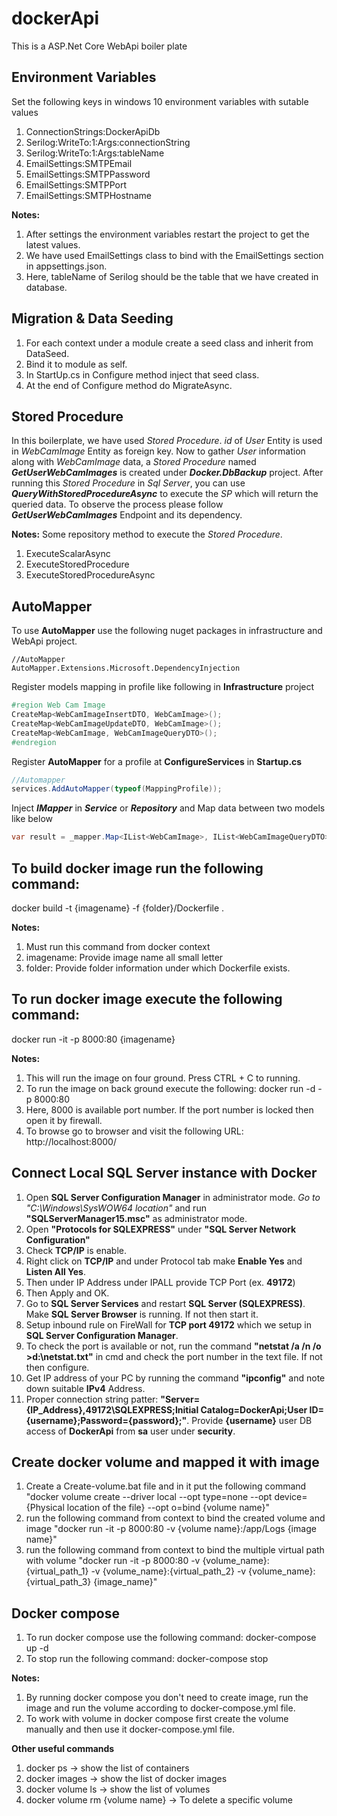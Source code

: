 # dockerApi
This is a ASP.Net Core WebApi boiler plate

## Environment Variables
Set the following keys in windows 10 environment variables with sutable values

1. ConnectionStrings:DockerApiDb
2. Serilog:WriteTo:1:Args:connectionString
3. Serilog:WriteTo:1:Args:tableName
4. EmailSettings:SMTPEmail
5. EmailSettings:SMTPPassword
6. EmailSettings:SMTPPort
7. EmailSettings:SMTPHostname

**Notes:**
1. After settings the environment variables restart the project to get the latest values.
2. We have used EmailSettings class to bind with the EmailSettings section in appsettings.json.
3. Here, tableName of Serilog should be the table that we have created in database.

## Migration & Data Seeding
1. For each context under a module create a seed class and inherit from DataSeed.
2. Bind it to module as self.
3. In StartUp.cs in Configure method inject that seed class.
4. At the end of Configure method do MigrateAsync.

## Stored Procedure
In this boilerplate, we have used *_Stored Procedure_*. *_id_* of *_User_* Entity is used in *_WebCamImage_* Entity as foreign key. Now to gather *_User_* information along with *_WebCamImage_* data, a *_Stored Procedure_* named **_GetUserWebCamImages_** is created under **_Docker.DbBackup_** project. After running this *_Stored Procedure_* in *_Sql Server_*, you can use **_QueryWithStoredProcedureAsync_** to execute the *_SP_* which will return the queried data. To observe the process please follow **_GetUserWebCamImages_** Endpoint and its dependency.

**Notes:** Some repository method to execute the *_Stored Procedure_*.
1. ExecuteScalarAsync
2. ExecuteStoredProcedure
3. ExecuteStoredProcedureAsync

## AutoMapper
To use **AutoMapper** use the following nuget packages in infrastructure and WebApi
project.
```
//AutoMapper
AutoMapper.Extensions.Microsoft.DependencyInjection
```
Register models mapping in profile like following in **Infrastructure** project
```cs
#region Web Cam Image
CreateMap<WebCamImageInsertDTO, WebCamImage>();
CreateMap<WebCamImageUpdateDTO, WebCamImage>();
CreateMap<WebCamImage, WebCamImageQueryDTO>();
#endregion
```
Register **AutoMapper** for a profile at **ConfigureServices** in **Startup.cs**
```cs
//Automapper
services.AddAutoMapper(typeof(MappingProfile));
```
Inject **_IMapper_** in **_Service_** or **_Repository_** and Map data between two models like below
```cs
var result = _mapper.Map<IList<WebCamImage>, IList<WebCamImageQueryDTO>>(data);
```

## To build docker image run the following command:
docker build -t {imagename} -f {folder}/Dockerfile .

**Notes:**
1. Must run this command from docker context
2. imagename: Provide image name all small letter
3. folder: Provide folder information under which Dockerfile exists.

## To run docker image execute the following command:
docker run -it -p 8000:80 {imagename}

**Notes:**
1. This will run the image on four ground. Press CTRL + C to running.
2. To run the image on back ground execute the following: docker run -d -p 8000:80 <imagename>
3. Here, 8000 is available port number. If the port number is locked then open it by firewall.
4. To browse go to browser and visit the following URL: http://localhost:8000/

## Connect Local SQL Server instance with Docker
1. Open **SQL Server Configuration Manager** in administrator mode. *Go to "C:\Windows\SysWOW64 location"* and run **"SQLServerManager15.msc"** as administrator mode.
2. Open **"Protocols for SQLEXPRESS"** under **"SQL Server Network Configuration"**
3. Check **TCP/IP** is enable.
4. Right click on **TCP/IP** and under Protocol tab make **Enable Yes** and **Listen All Yes**.
5. Then under IP Address under IPALL provide TCP Port (ex. **49172**)
6. Then Apply and OK.
7. Go to **SQL Server Services** and restart **SQL Server (SQLEXPRESS)**. Make **SQL Server Browser** is running. If not then start it.
8. Setup inbound rule on FireWall for **TCP port 49172** which we setup in **SQL Server Configuration Manager**.
9. To check the port is available or not, run the command **"netstat /a /n /o >d:\netstat.txt"** in cmd and check the port number in the text file. If not then configure.
10. Get IP address of your PC by running the command **"ipconfig"** and note down suitable **IPv4** Address.
11. Proper connection string patter: **"Server={IP_Address},49172\\SQLEXPRESS;Initial Catalog=DockerApi;User ID={username};Password={password};"**. Provide **{username}** user DB access of **DockerApi** from
    **sa** user under **security**.
	
## Create docker volume and mapped it with image
1. Create a Create-volume.bat file and in it put the following command 
   "docker volume create --driver local --opt type=none --opt device={Physical location of the file} --opt o=bind {volume name}"
2. run the following command from context to bind the created volume and image
   "docker run -it -p 8000:80 -v {volume name}:/app/Logs {image name}"
3. run the following command from context to bind the multiple virtual path with volume
   "docker run -it -p 8000:80 -v {volume_name}:{virtual_path_1} -v {volume_name}:{virtual_path_2} -v {volume_name}:{virtual_path_3} {image_name}"
	
## Docker compose
1. To run docker compose use the following command: docker-compose up -d
2. To stop run the following command: docker-compose stop

**Notes:**
1. By running docker compose you don't need to create image, run the image and run the volume according to docker-compose.yml file.
2. To work with volume in docker compose first create the volume manually and then use it docker-compose.yml file.
	
**Other useful commands**
1. docker ps -> show the list of containers
2. docker images -> show the list of docker images
3. docker volume ls -> show the list of volumes
4. docker volume rm {volume name} -> To delete a specific volume
	
	
